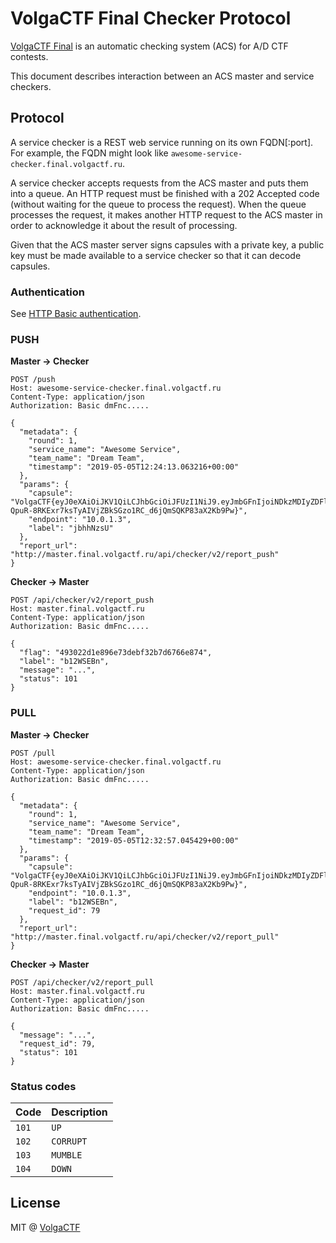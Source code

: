 # VolgaCTF Final Checker Protocol

[VolgaCTF Final](https://github.com/VolgaCTF/volgactf-final) is an automatic checking system (ACS) for A/D CTF contests.

This document describes interaction between an ACS master and service checkers.

## Protocol
A service checker is a REST web service running on its own FQDN[:port]. For example, the FQDN might look like `awesome-service-checker.final.volgactf.ru`.

A service checker accepts requests from the ACS master and puts them into a queue. An HTTP request must be finished with a 202 Accepted code (without waiting for the queue to process the request). When the queue processes the request, it makes another HTTP request to the ACS master in order to acknowledge it about the result of processing.

Given that the ACS master server signs capsules with a private key, a public key must be made available to a service checker so that it can decode capsules.

### Authentication
See [HTTP Basic authentication](https://en.wikipedia.org/wiki/Basic_access_authentication).

### PUSH

**Master → Checker**

```
POST /push
Host: awesome-service-checker.final.volgactf.ru
Content-Type: application/json
Authorization: Basic dmFnc.....

{
  "metadata": {
    "round": 1,
    "service_name": "Awesome Service",
    "team_name": "Dream Team",
    "timestamp": "2019-05-05T12:24:13.063216+00:00"
  },
  "params": {
    "capsule": "VolgaCTF{eyJ0eXAiOiJKV1QiLCJhbGciOiJFUzI1NiJ9.eyJmbGFnIjoiNDkzMDIyZDFlODk2ZTczZGViZjMyYjdkNjc2NmU4NzQifQ.UZm19fi876xKDcYrjiK_rdvrZWybe5Qn9Wx-QpuR-8RKExr7ksTyAIVjZBkSGzo1RC_d6jQmSQKP83aX2Kb9Pw}",
    "endpoint": "10.0.1.3",
    "label": "jbhhNzsU"
  },
  "report_url": "http://master.final.volgactf.ru/api/checker/v2/report_push"
}
```

**Checker → Master**

```
POST /api/checker/v2/report_push
Host: master.final.volgactf.ru
Content-Type: application/json
Authorization: Basic dmFnc.....

{
  "flag": "493022d1e896e73debf32b7d6766e874",
  "label": "b12WSEBn",
  "message": "...",
  "status": 101
}
```

### PULL

**Master → Checker**

```
POST /pull
Host: awesome-service-checker.final.volgactf.ru
Content-Type: application/json
Authorization: Basic dmFnc.....

{
  "metadata": {
    "round": 1,
    "service_name": "Awesome Service",
    "team_name": "Dream Team",
    "timestamp": "2019-05-05T12:32:57.045429+00:00"
  },
  "params": {
    "capsule": "VolgaCTF{eyJ0eXAiOiJKV1QiLCJhbGciOiJFUzI1NiJ9.eyJmbGFnIjoiNDkzMDIyZDFlODk2ZTczZGViZjMyYjdkNjc2NmU4NzQifQ.UZm19fi876xKDcYrjiK_rdvrZWybe5Qn9Wx-QpuR-8RKExr7ksTyAIVjZBkSGzo1RC_d6jQmSQKP83aX2Kb9Pw}",
    "endpoint": "10.0.1.3",
    "label": "b12WSEBn",
    "request_id": 79
  },
  "report_url": "http://master.final.volgactf.ru/api/checker/v2/report_pull"
}
```

**Checker → Master**

```
POST /api/checker/v2/report_pull
Host: master.final.volgactf.ru
Content-Type: application/json
Authorization: Basic dmFnc.....

{
  "message": "...",
  "request_id": 79,
  "status": 101
}
```

### Status codes

| Code | Description |
| ---- | ----------- |
| `101` | `UP` |
| `102` | `CORRUPT` |
| `103` | `MUMBLE` |
| `104` | `DOWN` |


## License
MIT @ [VolgaCTF](https://github.com/VolgaCTF)
